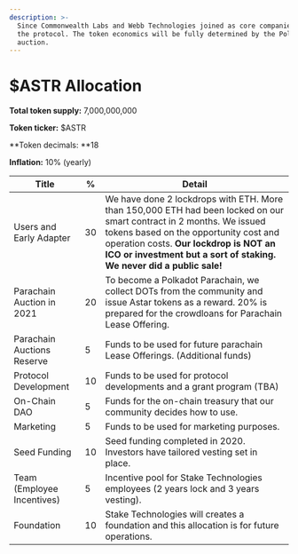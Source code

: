 ```yaml
---
description: >-
  Since Commonwealth Labs and Webb Technologies joined as core companies behind
  the protocol. The token economics will be fully determined by the Polkadot
  auction.
---
```


# $ASTR Allocation

**Total token supply:** 7,000,000,000

**Token ticker:** $ASTR

**Token decimals: **18

**Inflation:** 10% (yearly)

| Title                      | %  | Detail                                                                                                                                                                                                                                                                          |
| -------------------------- | -- | ------------------------------------------------------------------------------------------------------------------------------------------------------------------------------------------------------------------------------------------------------------------------------- |
| Users and Early Adapter    | 30 | We have done 2 lockdrops with ETH. More than 150,000 ETH had been locked on our smart contract in 2 months. We issued tokens based on the opportunity cost and operation costs. **Our lockdrop is NOT an ICO or investment but a sort of staking. We never did a public sale!** |
| Parachain Auction in 2021  | 20 | To become a Polkadot Parachain, we collect DOTs from the community and issue Astar tokens as a reward. 20% is prepared for the crowdloans for Parachain Lease Offering.                                                                                                         |
| Parachain Auctions Reserve | 5  | Funds to be used for future parachain Lease Offerings. (Additional funds)                                                                                                                                                                                                       |
| Protocol Development       | 10 | Funds to be used for protocol developments and a grant program (TBA)                                                                                                                                                                                                            |
| On-Chain DAO               | 5  | Funds for the on-chain treasury that our community decides how to use.                                                                                                                                                                                                          |
| Marketing                  | 5  | Funds to be used for marketing purposes.                                                                                                                                                                                                                                        |
| Seed Funding               | 10 | Seed funding completed in 2020. Investors have tailored vesting set in place.                                                                                                                                                                                                   |
| Team (Employee Incentives) | 5  | Incentive pool for Stake Technologies employees (2 years lock and 3 years vesting).                                                                                                                                                                                             |
| Foundation                 | 10 | Stake Technologies will creates a foundation and this allocation is for future operations.                                                                                                                                                                                      |

